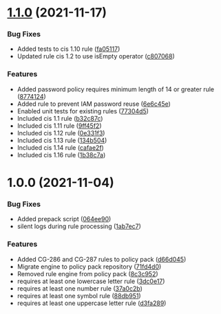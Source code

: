 # [1.1.0](https://gitlab.com/auto-cloud/cloudgraph/policy-packs/compare/1.0.0...1.1.0) (2021-11-17)


### Bug Fixes

* Added tests to cis 1.10 rule ([fa05117](https://gitlab.com/auto-cloud/cloudgraph/policy-packs/commit/fa05117b0b81100c0a72d9d50bb0d92d95d36869))
* Updated rule cis 1.2 to use isEmpty operator ([c807068](https://gitlab.com/auto-cloud/cloudgraph/policy-packs/commit/c80706836f1fd2e33ab165c2ef11cb0309120d59))


### Features

* Added password policy requires minimum length of 14 or greater rule ([8774124](https://gitlab.com/auto-cloud/cloudgraph/policy-packs/commit/8774124af243267ba75fbdae80eb2652d86a8a5e))
* Added rule to prevent IAM password reuse ([6e6c45e](https://gitlab.com/auto-cloud/cloudgraph/policy-packs/commit/6e6c45e8f1b33fe02af48f472ea3e65514efffa1))
* Enabled unit tests for existing rules ([77304d5](https://gitlab.com/auto-cloud/cloudgraph/policy-packs/commit/77304d57f48896cded26a55185e0cda47b5c9a48))
* Included cis 1.1 rule ([b32c87c](https://gitlab.com/auto-cloud/cloudgraph/policy-packs/commit/b32c87cc68ad4d31f2efe589d5ded548233d2ef0))
* Included cis 1.11 rule ([9ff45f2](https://gitlab.com/auto-cloud/cloudgraph/policy-packs/commit/9ff45f232d8e12c628c4e43339cf8e5be22e0dbf))
* Included cis 1.12 rule ([0e331f3](https://gitlab.com/auto-cloud/cloudgraph/policy-packs/commit/0e331f35be6e5c052c9f4e314d9ec54f5a178fb7))
* Included cis 1.13 rule ([134b504](https://gitlab.com/auto-cloud/cloudgraph/policy-packs/commit/134b5042eff219bc6fda71db9ed520aec1181c42))
* Included cis 1.14 rule ([cafae2f](https://gitlab.com/auto-cloud/cloudgraph/policy-packs/commit/cafae2fe9c97f01e3943a2c842e8a1cf5ab54686))
* Included cis 1.16 rule ([1b38c7a](https://gitlab.com/auto-cloud/cloudgraph/policy-packs/commit/1b38c7a467e775f7bd9cdf470d3d60c271e96a6c))

# 1.0.0 (2021-11-04)


### Bug Fixes

* Added prepack script ([064ee90](https://gitlab.com/auto-cloud/cloudgraph/policy-pack/aws/demo/commit/064ee90c30a13983e2ace350f99652fb2ddc45a9))
* silent logs during rule processing ([1ab7ec7](https://gitlab.com/auto-cloud/cloudgraph/policy-pack/aws/demo/commit/1ab7ec7867fc912e56200785b54e20cf5521dc04))


### Features

* Added CG-286 and CG-287 rules to policy pack ([d66d045](https://gitlab.com/auto-cloud/cloudgraph/policy-pack/aws/demo/commit/d66d0456f360cbc69c69bdcc7c5d953e21641af5))
* Migrate engine to policy pack repository ([71fd4d0](https://gitlab.com/auto-cloud/cloudgraph/policy-pack/aws/demo/commit/71fd4d0b90692767829b425648eeca131706b85f))
* Removed rule engine from policy pack ([8c3c952](https://gitlab.com/auto-cloud/cloudgraph/policy-pack/aws/demo/commit/8c3c95244bf1ebf2400853ad1ad12e2d54af8c99))
* requires at least one lowercase letter rule ([3dc0e17](https://gitlab.com/auto-cloud/cloudgraph/policy-pack/aws/demo/commit/3dc0e17cfb6f4aa6fa4d1f06f3f7312e61f018f6))
* requires at least one number rule ([37a0c2b](https://gitlab.com/auto-cloud/cloudgraph/policy-pack/aws/demo/commit/37a0c2b354b34df83f8c058ef49c6905d21fb83b))
* requires at least one symbol rule ([88db951](https://gitlab.com/auto-cloud/cloudgraph/policy-pack/aws/demo/commit/88db95179991b77a04e9fa1cce0739b6b8542575))
* requires at least one uppercase letter rule ([d3fa289](https://gitlab.com/auto-cloud/cloudgraph/policy-pack/aws/demo/commit/d3fa289f176ae78ec56d72fef249ace5981bfbc3))
